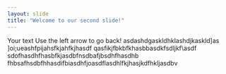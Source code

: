 ```yaml
---
layout: slide
title: "Welcome to our second slide!"
---
```

Your text
Use the left arrow to go back!
asdashdgaskldhklashdjkaskld]as
]oi;ueashfpijahsfkjahfkjhasdf
qasfikjfbkbfkhasbbasdkfsdljkf\asdf
sdofhasdhfhasbfkjasdbfnsdbafjbsdhfhasdhb fhbsafhsdbfhhasdifbiasdhfjoasdflasdhlfkjhasjkdfhkljasdbv
